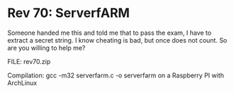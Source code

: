 Rev 70: ServerfARM
======================
Someone handed me this and told me that to pass the exam, I have to extract a secret string. I know cheating is bad, but once does not count. So are you willing to help me?

FILE: rev70.zip

Compilation:
gcc -m32 serverfarm.c -o serverfarm  on a Raspberry PI with ArchLinux
